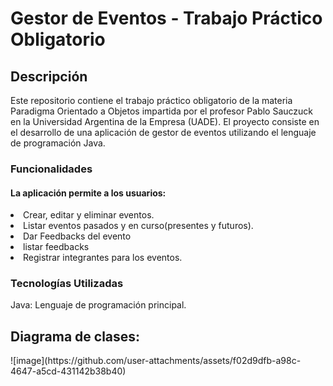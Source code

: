 <h1>Gestor de Eventos - Trabajo Práctico Obligatorio</h1>
<h2>Descripción</h2>
<p>Este repositorio contiene el trabajo práctico obligatorio de la materia Paradigma Orientado a Objetos impartida por el profesor Pablo Sauczuck en la Universidad Argentina de la Empresa (UADE). El proyecto consiste en el desarrollo de una aplicación de gestor de eventos utilizando el lenguaje de programación Java.</p>

<h3>Funcionalidades</h3>
<h4>La aplicación permite a los usuarios:</h4>
<div>
  <ln>
  <li>Crear, editar y eliminar eventos.</li>
  <li>Listar eventos pasados y en curso(presentes y futuros).</li>
  <li>Dar Feedbacks del evento </li>
  <li>listar feedbacks </li>
  <li>Registrar integrantes para los eventos.</li>
  </ln>
</div>
<h3>Tecnologías Utilizadas</h3>
<p>Java: Lenguaje de programación principal.</p>
<div>
<h2>Diagrama de clases:</h2>
<img>![image](https://github.com/user-attachments/assets/f02d9dfb-a98c-4647-a5cd-431142b38b40)
<img>
</div>
